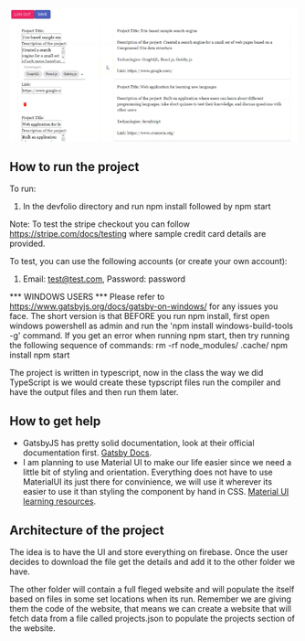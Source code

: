 ![screenshot](https://github.com/avin-sharma/devfolio/blob/master/devfolio.png)
## How to run the project

To run:
1. In the devfolio directory and run npm install followed by npm start

Note: To test the stripe checkout you can follow https://stripe.com/docs/testing where sample credit card details are provided.

To test, you can use the following accounts (or create your own account):
1. Email: test@test.com, Password: password

*** WINDOWS USERS *** Please refer to https://www.gatsbyjs.org/docs/gatsby-on-windows/ for any issues you face. The short version is that BEFORE you run npm install, first open windows powershell as admin and run the 'npm install windows-build-tools -g' command. If you get an error when running npm start, then try running the following sequence of commands:
rm -rf node_modules/ .cache/
npm install
npm start

The project is written in typescript, now in the class the way we did TypeScript is we would create these typscript files run the compiler and have the output files and then run them later.

## How to get help

- GatsbyJS has pretty solid documentation, look at their official documentation first. [Gatsby Docs](https://www.gatsbyjs.org/docs/).
- I am planning to use Material UI to make our life easier since we need a little bit of styling and orientation. Everything does not have to use MaterialUI its just there for convinience, we will use it wherever its easier to use it than styling the component by hand in CSS. [Material UI learning resources](https://material-ui.com/getting-started/learn/).

## Architecture of the project

The idea is to have the UI and store everything on firebase. Once the user decides to download the file get the details and add it to the other folder we have.

The other folder will contain a full fleged website and will populate the itself based on files in some set locations when its run. Remember we are giving them the code of the website, that means we can create a website that will fetch data from a file called projects.json to populate the projects section of the website.
